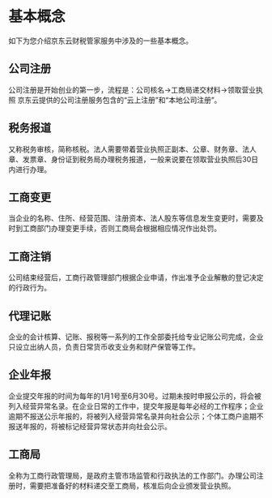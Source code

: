 # 基本概念
如下为您介绍京东云财税管家服务中涉及的一些基本概念。
## 公司注册
公司注册是开始创业的第一步，流程是：公司核名→工商局递交材料→领取营业执照
京东云提供的公司注册服务包含的“云上注册”和“本地公司注册”。
## 税务报道
又称税务审核，简称核税。法人需要带着营业执照正副本、公章、财务章、法人章、发票章、身份证到税务局办理税务报道，一般来说要在领取营业执照后30日内进行办理。
## 工商变更
当企业的名称、住所、经营范围、注册资本、法人股东等信息发生变更时，需要及时到工商部门办理变更手续，否则工商局会根据相应情况作出处罚。
## 工商注销
公司结束经营后，工商行政管理部门根据企业申请，作出准予企业解散的登记决定的行政行为。
## 代理记账
企业的会计核算、记账、报税等一系列的工作全部委托给专业记账公司完成，企业只设立出纳人员，负责日常货币收支业务和财产保管等工作。
## 企业年报
企业提交年报的时间为每年的1月1号至6月30号。过期未按时申报公示的，将会被列入经营异常名录。在企业日常的工作中，提交年报是每年必经的工作程序；企业逾期不报送公示年报的，将被列入经营异常名录并向社会公示；个体工商户逾期不报送年报的，将被标记经营异常状态并向社会公示。
## 工商局
全称为工商行政管理局，是政府主管市场监管和行政执法的工作部门。办理公司注册时，需要把准备好的材料递交至工商局，核准后向企业颁发营业执照。

